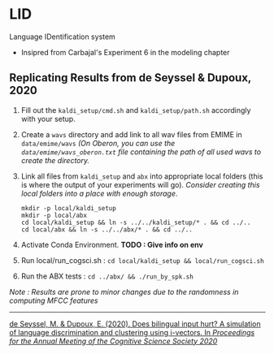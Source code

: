 # LID

Language IDentification system
- Insipred from Carbajal's Experiment 6 in the modeling chapter



## Replicating Results from de Seyssel & Dupoux, 2020

1. Fill out the `kaldi_setup/cmd.sh` and `kaldi_setup/path.sh` accordingly with your setup.

2. Create a `wavs` directory and add link to all wav files from EMIME in `data/emime/wavs` *(On Oberon, you can use the `data/emime/wavs_oberon.txt` file containing the path of all used wavs to create the directory.*

3. Link all files from `kaldi_setup` and `abx` into appropriate local folders (this is where the output of your experiments will go). *Consider creating this local folders into a place with enough storage*.
   ```
   mkdir -p local/kaldi_setup
   mkdir -p local/abx
   cd local/kaldi_setup && ln -s ../../kaldi_setup/* . && cd ../..
   cd local/abx && ln -s ../../abx/* . && cd ../..
   ```

4. Activate Conda Environment.  __TODO : Give info on env__
5. Run local/run_cogsci.sh : `cd local/kaldi_setup && local/run_cogsci.sh`

6. Run the ABX tests : `cd ../abx/ && ./run_by_spk.sh`

*Note : Results are prone to minor changes due to the randomness in computing MFCC features*

--------------------

[de Seyssel, M. & Dupoux, E. (2020). Does bilingual input hurt? A simulation of language discrimination and clustering using i-vectors. In *Proceedings for the Annual Meeting of the Cognitive Science Society 2020*](https://cognitivesciencesociety.org/cogsci20/papers/0683/0683.pdf)